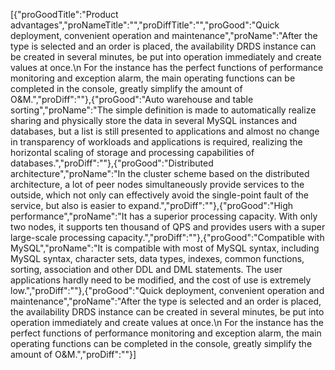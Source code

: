 [{"proGoodTitle":"Product advantages","proNameTitle":"","proDiffTitle":"","proGood":"Quick deployment, convenient operation and maintenance","proName":"After the type is selected and an order is placed, the availability DRDS instance can be created in several minutes, be put into operation immediately and create values at once.\n For the instance has the perfect functions of performance monitoring and exception alarm, the main operating functions can be completed in the console, greatly simplify the amount of O&M.","proDiff":""},{"proGood":"Auto warehouse and table sorting","proName":"The simple definition is made to automatically realize sharing and physically store the data in several MySQL instances and databases, but a list is still presented to applications and almost no change in transparency of workloads and applications is required, realizing the horizontal scaling of storage and processing capabilities of databases.","proDiff":""},{"proGood":"Distributed architecture","proName":"In the cluster scheme based on the distributed architecture, a lot of peer nodes simultaneously provide services to the outside, which not only can effectively avoid the single-point fault of the service, but also is easier to expand.","proDiff":""},{"proGood":"High performance","proName":"It has a superior processing capacity. With only two nodes, it supports ten thousand of QPS and provides users with a super large-scale processing capacity.","proDiff":""},{"proGood":"Compatible with MySQL","proName":"It is compatible with most of MySQL syntax, including MySQL syntax, character sets, data types, indexes, common functions, sorting, association and other DDL and DML statements. The user applications hardly need to be modified, and the cost of use is extremely low.","proDiff":""},{"proGood":"Quick deployment, convenient operation and maintenance","proName":"After the type is selected and an order is placed, the availability DRDS instance can be created in several minutes, be put into operation immediately and create values at once.\n For the instance has the perfect functions of performance monitoring and exception alarm, the main operating functions can be completed in the console, greatly simplify the amount of O&M.","proDiff":""}]